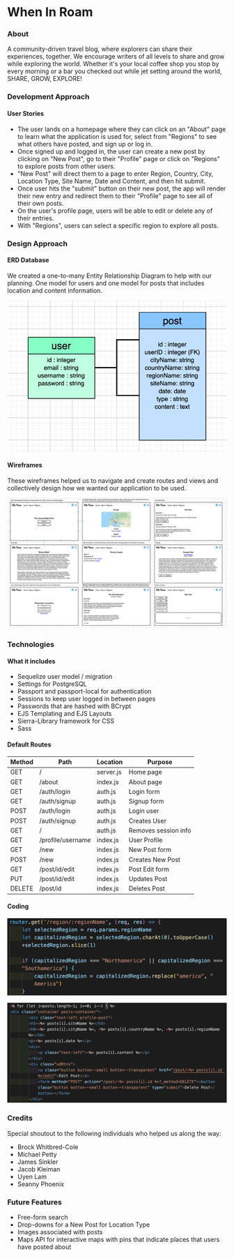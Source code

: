 # When In Roam

### About

A community-driven travel blog, where explorers can share their experiences, together. We encourage writers of all levels to share and grow while exploring the world. Whether it's your local coffee shop you stop by every morning or a bar you checked out while jet setting around the world, SHARE, GROW, EXPLORE!

### Development Approach

#### User Stories

* The user lands on a homepage where they can click on an "About" page to learn what the application is used for, select from "Regions" to see what others have posted, and sign up or log in.
* Once signed up and logged in, the user can create a new post by clicking on "New Post", go to their "Profile" page or click on "Regions" to explore posts from other users.
* "New Post" will direct them to a page to enter Region, Country, City, Location Type, Site Name, Date and Content, and then hit submit.
* Once user hits the "submit" button on their new post, the app will render their new entry and redirect them to their "Profile" page to see all of their own posts.
* On the user's profile page, users will be able to edit or delete any of their entries.
* With "Regions", users can select a specific region to explore all posts.

### Design Approach

#### ERD Database

We created a one-to-many Entity Relationship Diagram to help with our planning. One model for users and one model for posts that includes location and content information.

![ERD](./public/images/ERD.png)

#### Wireframes

These wireframes helped us to navigate and create routes and views and collectively design how we wanted our application to be used.

![wireframes](./public/images/wheninroamWireframes.png)

### Technologies

#### What it includes

* Sequelize user model / migration
* Settings for PostgreSQL
* Passport and passport-local for authentication
* Sessions to keep user logged in between pages
* Passwords that are hashed with BCrypt
* EJS Templating and EJS Layouts
* Sierra-Library framework for CSS
* Sass

#### Default Routes

| Method | Path | Location | Purpose |
| ------ | ---------------- | -------------- | ------------------- |
| GET | / | server.js | Home page |
| GET | /about | index.js | About page |
| GET | /auth/login | auth.js | Login form |
| GET | /auth/signup | auth.js | Signup form |
| POST | /auth/login | auth.js | Login user |
| POST | /auth/signup | auth.js | Creates User |
| GET | / | auth.js | Removes session info |
| GET | /profile/username | index.js | User Profile |
| GET | /new | index.js | New Post form |
| POST | /new | index.js | Creates New Post |
| GET | /post/id/edit | index.js | Post Edit form |
| PUT | /post/id/edit | index.js | Updates Post |
| DELETE | /post/id | index.js | Deletes Post |

#### Coding

![get region](./public/images/getregion.png) 

![get profile](./public/images/getprofile.png)

### Credits

Special shoutout to the following individuals who helped us along the way:
* Brock Whitbred-Cole
* Michael Petty
* James Sinkler
* Jacob Kleiman
* Uyen Lam
* Seanny Phoenix

### Future Features

* Free-form search
* Drop-downs for a New Post for Location Type
* Images associated with posts
* Maps API for interactive maps with pins that indicate places that users have posted about